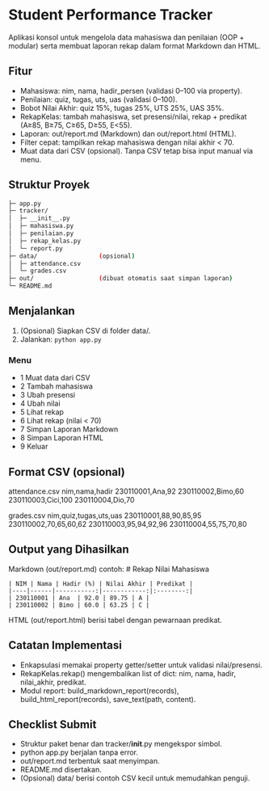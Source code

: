 # Student Performance Tracker

Aplikasi konsol untuk mengelola data mahasiswa dan penilaian (OOP + modular) serta membuat laporan rekap dalam format Markdown dan HTML.

## Fitur
- Mahasiswa: nim, nama, hadir_persen (validasi 0–100 via property).
- Penilaian: quiz, tugas, uts, uas (validasi 0–100).
- Bobot Nilai Akhir: quiz 15%, tugas 25%, UTS 25%, UAS 35%.
- RekapKelas: tambah mahasiswa, set presensi/nilai, rekap + predikat (A≥85, B≥75, C≥65, D≥55, E<55).
- Laporan: out/report.md (Markdown) dan out/report.html (HTML).
- Filter cepat: tampilkan rekap mahasiswa dengan nilai akhir < 70.
- Muat data dari CSV (opsional). Tanpa CSV tetap bisa input manual via menu.

## Struktur Proyek
```bash
├─ app.py
├─ tracker/
│  ├─ __init__.py
│  ├─ mahasiswa.py
│  ├─ penilaian.py
│  ├─ rekap_kelas.py
│  └─ report.py
├─ data/                 (opsional)
│  ├─ attendance.csv
│  └─ grades.csv
├─ out/                  (dibuat otomatis saat simpan laporan)
└─ README.md
```

## Menjalankan
1) (Opsional) Siapkan CSV di folder data/.
2) Jalankan:
    ```python app.py```

### Menu
- 1 Muat data dari CSV
- 2 Tambah mahasiswa
- 3 Ubah presensi
- 4 Ubah nilai
- 5 Lihat rekap
- 6 Lihat rekap (nilai < 70)
- 7 Simpan Laporan Markdown
- 8 Simpan Laporan HTML
- 9 Keluar

## Format CSV (opsional)
attendance.csv
    nim,nama,hadir
    230110001,Ana,92
    230110002,Bimo,60
    230110003,Cici,100
    230110004,Dio,70

grades.csv
    nim,quiz,tugas,uts,uas
    230110001,88,90,85,95
    230110002,70,65,60,62
    230110003,95,94,92,96
    230110004,55,75,70,80

## Output yang Dihasilkan
Markdown (out/report.md) contoh:
    # Rekap Nilai Mahasiswa

    | NIM | Nama | Hadir (%) | Nilai Akhir | Predikat |
    |----|------|-----------:|------------:|:--------:|
    | 230110001 | Ana  | 92.0 | 89.75 | A |
    | 230110002 | Bimo | 60.0 | 63.25 | C |

HTML (out/report.html) berisi tabel dengan pewarnaan predikat.

## Catatan Implementasi
- Enkapsulasi memakai property getter/setter untuk validasi nilai/presensi.
- RekapKelas.rekap() mengembalikan list of dict: nim, nama, hadir, nilai_akhir, predikat.
- Modul report: build_markdown_report(records), build_html_report(records), save_text(path, content).

## Checklist Submit
- Struktur paket benar dan tracker/__init__.py mengekspor simbol.
- python app.py berjalan tanpa error.
- out/report.md terbentuk saat menyimpan.
- README.md disertakan.
- (Opsional) data/ berisi contoh CSV kecil untuk memudahkan penguji.
